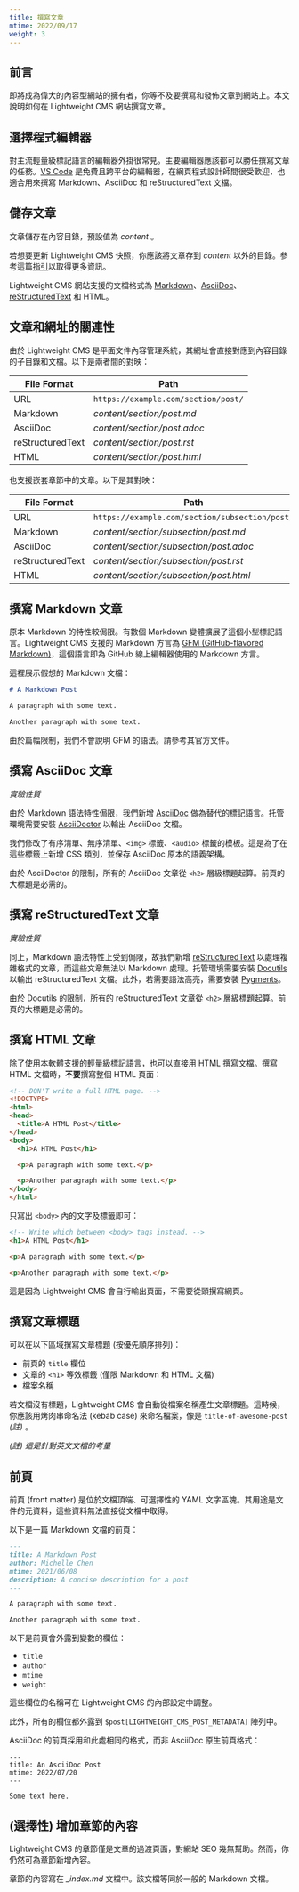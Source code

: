 ```yaml
---
title: 撰寫文章
mtime: 2022/09/17
weight: 3
---
```


## 前言

即將成為偉大的內容型網站的擁有者，你等不及要撰寫和發佈文章到網站上。本文說明如何在 Lightweight CMS 網站撰寫文章。

## 選擇程式編輯器

對主流輕量級標記語言的編輯器外掛很常見。主要編輯器應該都可以勝任撰寫文章的任務。[VS Code](https://code.visualstudio.com/) 是免費且跨平台的編輯器，在網頁程式設計師間很受歡迎，也適合用來撰寫 Markdown、AsciiDoc 和 reStructuredText 文檔。

## 儲存文章

文章儲存在內容目錄，預設值為 *content* 。

若想要更新 Lightweight CMS 快照，你應該將文章存到 *content* 以外的目錄。參考這篇[指引](/zh-tw/howto/upgrade-lightweight-cms/)以取得更多資訊。

Lightweight CMS 網站支援的文檔格式為 [Markdown](https://github.github.com/gfm/)、[AsciiDoc](https://asciidoc.org/)、[reStructuredText](https://docutils.sourceforge.io/rst.html) 和 HTML。

## 文章和網址的關連性

由於 Lightweight CMS 是平面文件內容管理系統，其網址會直接對應到內容目錄的子目錄和文檔。以下是兩者間的對映：

|File Format     |Path                               |
|----------------|-----------------------------------|
|URL             |`https://example.com/section/post/`|
|Markdown        |*content/section/post.md*          |
|AsciiDoc        |*content/section/post.adoc*        |
|reStructuredText|*content/section/post.rst*         |
|HTML            |*content/section/post.html*        |

也支援嵌套章節中的文章。以下是其對映：

|File Format     |Path                                          |
|----------------|----------------------------------------------|
|URL             |`https://example.com/section/subsection/post/`|
|Markdown        |*content/section/subsection/post.md*          |
|AsciiDoc        |*content/section/subsection/post.adoc*        |
|reStructuredText|*content/section/subsection/post.rst*         |
|HTML            |*content/section/subsection/post.html*        |

## 撰寫 Markdown 文章

原本 Markdown 的特性較侷限。有數個 Markdown 變體擴展了這個小型標記語言。Lightweight CMS 支援的 Markdown 方言為 [GFM (GitHub-flavored Markdown)](https://github.github.com/gfm/)，這個語言即為 GitHub 線上編輯器使用的 Markdown 方言。

這裡展示假想的 Markdown 文檔：

```markdown
# A Markdown Post

A paragraph with some text.

Another paragraph with some text.
```

由於篇幅限制，我們不會說明 GFM 的語法。請參考其官方文件。

## 撰寫 AsciiDoc 文章

*實驗性質*

由於 Markdown 語法特性侷限，我們新增 [AsciiDoc](https://asciidoc.org/) 做為替代的標記語言。托管環境需要安裝 [AsciiDoctor](https://asciidoctor.org/) 以輸出 AsciiDoc 文檔。

我們修改了有序清單、無序清單、`<img>` 標籤、`<audio>` 標籤的模板。這是為了在這些標籤上新增 CSS 類別，並保存 AsciiDoc 原本的語義架構。

由於 AsciiDoctor 的限制，所有的 AsciiDoc 文章從 `<h2>` 層級標題起算。前頁的大標題是必需的。

## 撰寫 reStructuredText 文章

*實驗性質*

同上，Markdown 語法特性上受到侷限，故我們新增 [reStructuredText](https://docutils.sourceforge.io/rst.html) 以處理複雜格式的文章，而這些文章無法以 Markdown 處理。托管環境需要安裝 [Docutils](https://docutils.sourceforge.io/index.html) 以輸出 reStructuredText 文檔。此外，若需要語法高亮，需要安裝 [Pygments](https://pygments.org/)。

由於 Docutils 的限制，所有的 reStructuredText 文章從 `<h2>` 層級標題起算。前頁的大標題是必需的。

## 撰寫 HTML 文章

除了使用本軟體支援的輕量級標記語言，也可以直接用 HTML 撰寫文檔。撰寫 HTML 文檔時，**不要**撰寫整個 HTML 頁面：

```html
<!-- DON'T write a full HTML page. -->
<!DOCTYPE>
<html>
<head>
  <title>A HTML Post</title>
</head>
<body>
  <h1>A HTML Post</h1>

  <p>A paragraph with some text.</p>

  <p>Another paragraph with some text.</p>
</body>
</html>
```

只寫出 `<body>` 內的文字及標籤即可：

 ```html
<!-- Write which between <body> tags instead. -->
<h1>A HTML Post</h1>

<p>A paragraph with some text.</p>

<p>Another paragraph with some text.</p>
 ```

這是因為 Lightweight CMS 會自行輸出頁面，不需要從頭撰寫網頁。

## 撰寫文章標題

可以在以下區域撰寫文章標題 (按優先順序排列)：

* 前頁的 `title` 欄位
* 文章的 `<h1>` 等效標籤 (僅限 Markdown 和 HTML 文檔)
* 檔案名稱

若文檔沒有標題，Lightweight CMS 會自動從檔案名稱產生文章標題。這時候，你應該用烤肉串命名法 (kebab case) 來命名檔案，像是 `title-of-awesome-post` *(註)* 。

*(註) 這是針對英文文檔的考量*

## 前頁

前頁 (front matter) 是位於文檔頂端、可選擇性的 YAML 文字區塊。其用途是文件的元資料，這些資料無法直接從文檔中取得。

以下是一篇 Markdown 文檔的前頁：

```markdown
---
title: A Markdown Post
author: Michelle Chen
mtime: 2021/06/08
description: A concise description for a post
---

A paragraph with some text.

Another paragraph with some text.
```

以下是前頁會外露到變數的欄位：

* `title`
* `author`
* `mtime`
* `weight`

這些欄位的名稱可在 Lightweight CMS 的內部設定中調整。

此外，所有的欄位都外露到 `$post[LIGHTWEIGHT_CMS_POST_METADATA]` 陣列中。

AsciiDoc 的前頁採用和此處相同的格式，而非 AsciiDoc 原生前頁格式：

```asciidoc
---
title: An AsciiDoc Post
mtime: 2022/07/20
---

Some text here.
```

## (選擇性) 增加章節的內容

Lightweight CMS 的章節僅是文章的過渡頁面，對網站 SEO 幾無幫助。然而，你仍然可為章節新增內容。

章節的內容寫在 *_index.md* 文檔中。該文檔等同於一般的 Markdown 文檔。
